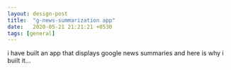 ```yaml
---
layout: design-post
title:  "g-news-summarization app"
date:   2020-05-21 21:21:21 +0530
tags: [general]
---
```


i have built an app that displays google news summaries and here is why i built it...

